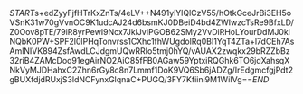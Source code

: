 $START$s+edZyyFjfHTrKxZnTs/4eLV++N491ylYlQlCzV55/hOtkGceJrBi3EH5oVSnK31w70gVvnOC9K1udcAJ24d6bsmKJ0DBeiD4bd4ZWIwzcTsRe9BfxLD/Z0Oov8pTE/79iR8yrPewI9Ncx7JklJvIPGOB62SMy2VvDiRHoLYourDdMJ0kiNQbK0PW+SPF2l0lPHqTonvrss1CXhc1fhWUgdolRq0BI1YqT4ZTa+l7dCEh7AsAmlNIVK894ZsfAwdLCJdgmUQwRRIo5tmj0hYQ/vAUAX2zwqkx29bRZZbBz32riB4ZAMcDoq91egAirNO2AiC85fFB0AGaw59YptxiRQGhk6TO6jdXahsqXNkVyMJDHahxC2Zhn6rGy8c8n7Lmmf1DoK9VQ6Sb6jADZg/IrEdgmcfgjPdt2gBUXfdjdRUxjS3ldNCFynxGlqnaC+PUGQ/3FY7Kfiini9M1WiIVg==$END$